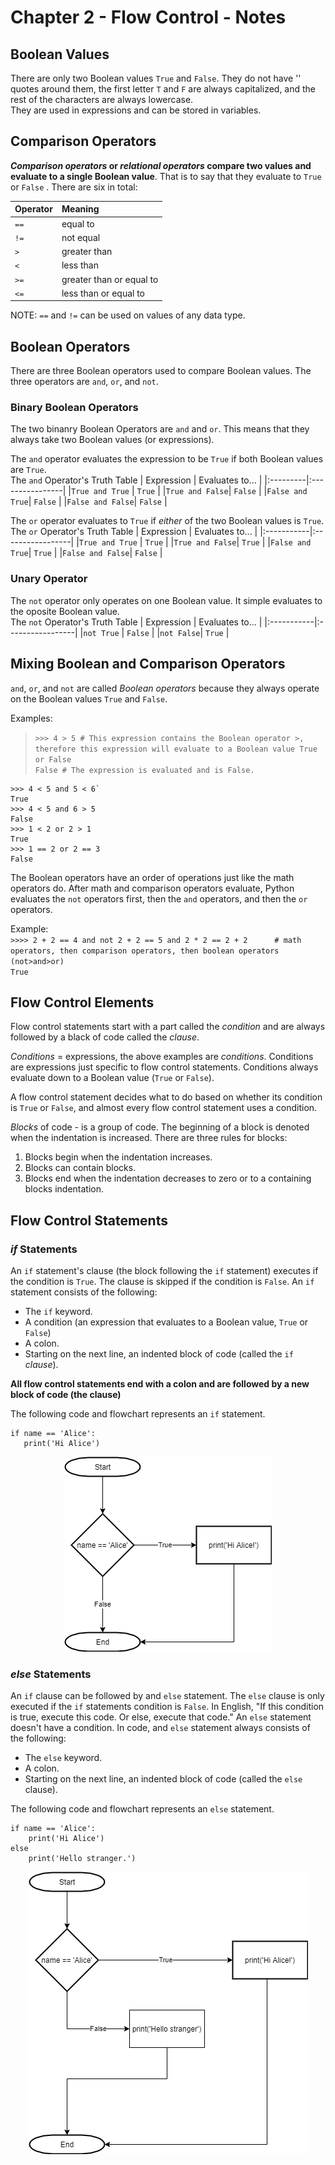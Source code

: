 # Chapter 2 - Flow Control - Notes 
## Boolean Values
There are only two Boolean values `True` and `False`.  They do not have '' quotes around them, the first letter `T` and `F` are always capitalized, and the rest of the characters are always lowercase.  
They are used in expressions and can be stored in variables. 

## Comparison Operators
***Comparison operators* or *relational operators* compare two values and evaluate to a single Boolean value**.  That is to say that they evaluate to `True` or `False` . There are six in total: 

|Operator | Meaning|
|:--------|:-------|
|  `==` | equal to |
| `!=` | not equal |
| `>` | greater than |
| `<` | less than |
| `>=` | greater than or equal to |
| `<=` | less than or equal to |

NOTE: `==` and `!=` can be used on values of any data type. 

## Boolean Operators
There are three Boolean operators used to compare Boolean values. The three operators are `and`, `or`, and `not`. 

### Binary Boolean Operators
The two binanry Boolean Operators are `and` and `or`.  This means that they always take two Boolean values (or expressions). 

The `and` operator evaluates the expression to be `True` if both Boolean values are `True`.  
The `and` Operator's Truth Table
| Expression | Evaluates to... |
|:---------|:----------------|
|`True and True` | `True`   |
|`True and False`| `False`  |
|`False and True`| `False`  |
|`False and False`| `False` |

The `or` operator evaluates to `True` if *either* of the two Boolean values is `True`.  
The `or` Operator's Truth Table
| Expression | Evaluates to... |
|:-----------|:-----------------|
|`True and True` | `True`   |
|`True and False`| `True`  |
|`False and True`| `True`  |
|`False and False`| `False` |

### Unary Operator
The `not` operator only operates on one Boolean value.  It simple evaluates to the oposite Boolean value.  
The `not` Operator's Truth Table
| Expression | Evaluates to... |
|:-----------|:-----------------|
|`not True` | `False`   |
|`not False`| `True`  |

## Mixing Boolean and Comparison Operators
`and`, `or`, and `not` are called *Boolean operators* because they always operate on the Boolean values `True` and `False`.  

Examples:   
>    `>>> 4 > 5 # This expression contains the Boolean operator >, therefore this expression will evaluate to a Boolean value True or False`  
>    `False # The expression is evaluated and is False.`  

    >>> 4 < 5 and 5 < 6`      
    True  
    >>> 4 < 5 and 6 > 5    
    False  
    >>> 1 < 2 or 2 > 1    
    True  
    >>> 1 == 2 or 2 == 3    
    False  

The Boolean operators have an order of operations just like the math operators do. After math and comparison operators evaluate, Python evaluates the `not` operators first, then the `and` operators, and then the `or` operators. 

Example:  
`>>>> 2 + 2 == 4 and not 2 + 2 == 5 and 2 * 2 == 2 + 2      # math operators, then comparison operators, then boolean operators (not>and>or)`  
`True`  

## Flow Control Elements
Flow control statements start with a part called the *condition* and are always followed by a black of code called the *clause*.  

*Conditions* = expressions, the above examples are *conditions*.  Conditions are expressions just specific to flow control statements. Conditions always evaluate down to a Boolean value (`True` or `False`).   

A flow control statement decides what to do based on whether its condition is `True` or `False`, and almost every flow control statement uses a condition. 

*Blocks* of code - is a group of code.  The beginning of a block is denoted when the indentation is increased. There are three rules for blocks:
 1. Blocks begin when the indentation increases. 
 2. Blocks can contain blocks. 
 3. Blocks end when the indentation decreases to zero or to a containing blocks indentation. 

## Flow Control Statements
### *if* Statements
An `if` statement's clause (the block following the `if` statement) executes if the condition is `True`.  The clause is skipped if the condition is `False`.  An `if` statement consists of the following: 

- The `if` keyword. 
- A condition (an expression that evaluates to a Boolean value, `True` or `False`)
- A colon.
- Starting on the next line, an indented block of code (called the `if` *clause*).  

**All flow control statements end with a colon and are followed by a new block of code (the clause)**  

The following code and flowchart represents an `if` statement. 

    if name == 'Alice':  
       print('Hi Alice')  

<p align="center">
    <img src="if_statement_flow.png" />
</p>

### *else* Statements
An `if` clause can be followed by and `else` statement.  The `else` clause is only executed if the `if` statements condition is `False`. In English, "If this condition is true, execute this code. Or else, execute that code." An `else` statement doesn't have a condition. In code, and `else` statement always consists of the following: 

- The `else` keyword. 
- A colon. 
- Starting on the next line, an indented block of code (called the `else` clause).  

The following code and flowchart represents an `else` statement.  

    if name == 'Alice':  
        print('Hi Alice')  
    else
        print('Hello stranger.')

<p align="center">
    <img src="if_else_statement_flow.png" />
</p>